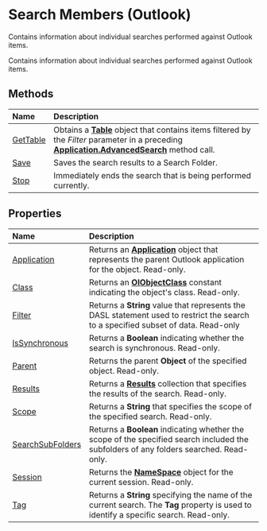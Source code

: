 
# Search Members (Outlook)
Contains information about individual searches performed against Outlook items.

Contains information about individual searches performed against Outlook items.


## Methods



|**Name**|**Description**|
|:-----|:-----|
|[GetTable](3aba6b77-73a3-9620-9c18-b2e03c7b63bc.md)|Obtains a  **[Table](0affaafd-93fe-227a-acee-e09a86cadc20.md)** object that contains items filtered by the _Filter_ parameter in a preceding **[Application.AdvancedSearch](7b433d8b-08b9-dff1-b854-287d76b47a90.md)** method call.|
|[Save](a6dbec81-67fd-e337-b640-4f94ab36218f.md)|Saves the search results to a Search Folder.|
|[Stop](c087e5aa-a846-56e1-a808-e8718096c3c9.md)|Immediately ends the search that is being performed currently.|

## Properties



|**Name**|**Description**|
|:-----|:-----|
|[Application](9db2bcd4-d191-68c9-dd2a-f14a8372d541.md)|Returns an  **[Application](797003e7-ecd1-eccb-eaaf-32d6ddde8348.md)** object that represents the parent Outlook application for the object. Read-only.|
|[Class](178d0f62-75f9-20bd-d6dc-bcf04ae37422.md)|Returns an  **[OlObjectClass](33d724b3-df3c-2a7f-a80f-93b66d96f588.md)** constant indicating the object's class. Read-only.|
|[Filter](f6040465-da73-56f6-edb7-06d93bb8b531.md)|Returns a  **String** value that represents the DASL statement used to restrict the search to a specified subset of data. Read-only|
|[IsSynchronous](e240cc55-26c3-a560-4ee2-84b15da95e52.md)|Returns a  **Boolean** indicating whether the search is synchronous. Read-only.|
|[Parent](edd9777f-a764-8e35-4a66-05a0f838de0e.md)|Returns the parent  **Object** of the specified object. Read-only.|
|[Results](405166fa-d0bc-33d2-f4aa-908fb821edd6.md)|Returns a  **[Results](59057f6f-8f6d-eed0-c945-240b9593b7ea.md)** collection that specifies the results of the search. Read-only.|
|[Scope](aa4b9aea-029f-6f80-87b1-b99c04ff9631.md)|Returns a  **String** that specifies the scope of the specified search. Read-only.|
|[SearchSubFolders](26dd1970-ba59-9f6a-8cf6-3dba0f9668b2.md)|Returns a  **Boolean** indicating whether the scope of the specified search included the subfolders of any folders searched. Read-only.|
|[Session](8d5a2300-dc21-0fbe-c7c0-17741caae30a.md)|Returns the  **[NameSpace](f0dcaa19-07f5-5d42-a3bf-2e42b7885644.md)** object for the current session. Read-only.|
|[Tag](f0341885-ea75-2277-e55b-827f62165ab2.md)|Returns a  **String** specifying the name of the current search. The **Tag** property is used to identify a specific search. Read-only.|
